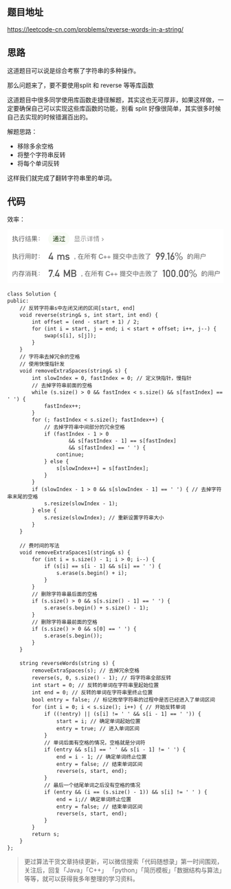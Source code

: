 
## 题目地址 
https://leetcode-cn.com/problems/reverse-words-in-a-string/

## 思路 

这道题目可以说是综合考察了字符串的多种操作。

那么问题来了，要不要使用split 和 reverse 等等库函数

这道题目中很多同学使用库函数走捷径解题，其实这也无可厚非，如果这样做，一定要确保自己可以实现这些库函数的功能，别看 split 好像很简单，其实很多时候自己去实现的时候错漏百出的。

解题思路：

* 移除多余空格
* 将整个字符串反转
* 将每个单词反转

这样我们就完成了翻转字符串里的单词。

## 代码

效率：

<img src='../pics/151_翻转字符串里的单词.png' width=600> </img></div>

```
class Solution {
public:
    // 反转字符串s中左闭又闭的区间[start, end]
    void reverse(string& s, int start, int end) {
        int offset = (end - start + 1) / 2;
        for (int i = start, j = end; i < start + offset; i++, j--) {
            swap(s[i], s[j]);
        }
    }
    // 字符串去掉冗余的空格
    // 使用快慢指针发
    void removeExtraSpaces(string& s) {
        int slowIndex = 0, fastIndex = 0; // 定义快指针，慢指针
        // 去掉字符串前面的空格
        while (s.size() > 0 && fastIndex < s.size() && s[fastIndex] == ' ') {
            fastIndex++;
        }
        for (; fastIndex < s.size(); fastIndex++) {
            // 去掉字符串中间部分的冗余空格
            if (fastIndex - 1 > 0
                    && s[fastIndex - 1] == s[fastIndex]
                    && s[fastIndex] == ' ') {
                continue;
            } else {
                s[slowIndex++] = s[fastIndex];
            }
        }
        if (slowIndex - 1 > 0 && s[slowIndex - 1] == ' ') { // 去掉字符串末尾的空格
            s.resize(slowIndex - 1);
        } else {
            s.resize(slowIndex); // 重新设置字符串大小
        }
    }

    // 费时间的写法
    void removeExtraSpaces1(string& s) {
        for (int i = s.size() - 1; i > 0; i--) {
            if (s[i] == s[i - 1] && s[i] == ' ') {
                s.erase(s.begin() + i);
            }
        }
        // 删除字符串最后面的空格
        if (s.size() > 0 && s[s.size() - 1] == ' ') {
            s.erase(s.begin() + s.size() - 1);
        }
        // 删除字符串最前面的空格
        if (s.size() > 0 && s[0] == ' ') {
            s.erase(s.begin());
        }
    }

    string reverseWords(string s) {
        removeExtraSpaces(s); // 去掉冗余空格
        reverse(s, 0, s.size() - 1); // 将字符串全部反转
        int start = 0; // 反转的单词在字符串里起始位置
        int end = 0; // 反转的单词在字符串里终止位置
        bool entry = false; // 标记枚举字符串的过程中是否已经进入了单词区间
        for (int i = 0; i < s.size(); i++) { // 开始反转单词
            if ((!entry) || (s[i] != ' ' && s[i - 1] == ' ')) {
                start = i; // 确定单词起始位置
                entry = true; // 进入单词区间
            }
            // 单词后面有空格的情况，空格就是分词符
            if (entry && s[i] == ' ' && s[i - 1] != ' ') {
                end = i - 1; // 确定单词终止位置
                entry = false; // 结束单词区间
                reverse(s, start, end);
            }
            // 最后一个结尾单词之后没有空格的情况
            if (entry && (i == (s.size() - 1)) && s[i] != ' ' ) {
                end = i;// 确定单词终止位置
                entry = false; // 结束单词区间
                reverse(s, start, end);
            }
        }
        return s;
    }
};
```
> 更过算法干货文章持续更新，可以微信搜索「代码随想录」第一时间围观，关注后，回复「Java」「C++」 「python」「简历模板」「数据结构与算法」等等，就可以获得我多年整理的学习资料。

